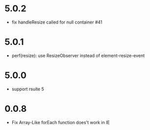 # 5.0.2

- fix handleResize called for null container #41

# 5.0.1

- perf(resize): use ResizeObserver instead of element-resize-event

# 5.0.0

- support rsuite 5

# 0.0.8

- Fix Array-Like forEach function does't work in IE
